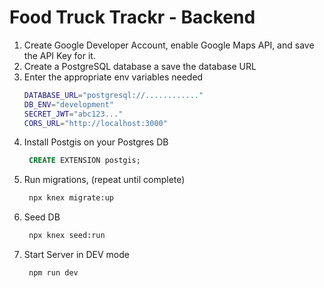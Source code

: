 # Food Truck Trackr - Backend

1. Create Google Developer Account, enable Google Maps API, and save the API Key for it.
2. Create a PostgreSQL database a save the database URL
3. Enter the appropriate env variables needed
   ```sh
   DATABASE_URL="postgresql://............"
   DB_ENV="development"
   SECRET_JWT="abc123..."
   CORS_URL="http://localhost:3000"
   ```
4. Install Postgis on your Postgres DB
   ```sql
   	CREATE EXTENSION postgis;
   ```
5. Run migrations, (repeat until complete)
   ```sh
   	npx knex migrate:up
   ```
6. Seed DB
   ```sh
   	npx knex seed:run
   ```
7. Start Server in DEV mode
   ```sh
   	npm run dev
   ```
